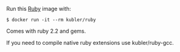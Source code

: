 Run this [Ruby][] image with:

    $ docker run -it --rm kubler/ruby

Comes with ruby 2.2 and gems.

If you need to compile native ruby extensions use kubler/ruby-gcc.

[Ruby]: http://ruby-lang.org/
